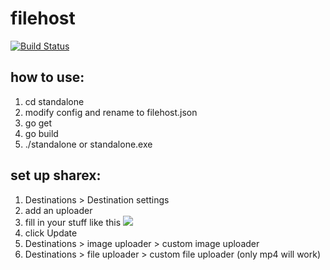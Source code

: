 # filehost

[![Build Status](https://travis-ci.org/nuuls/filehost.svg?branch=master)](https://travis-ci.org/nuuls/filehost)

## how to use:

1. cd standalone
2. modify config and rename to filehost.json
3. go get
4. go build
5. ./standalone or standalone.exe

## set up sharex:
1. Destinations > Destination settings
2. add an uploader 
3. fill in your stuff like this ![](https://i.nuuls.com/KPim.png)
4. click Update 
5. Destinations > image uploader > custom image uploader
6. Destinations > file uploader > custom file uploader (only mp4 will work)
